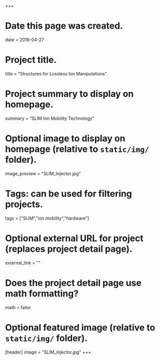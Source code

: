 +++
# Date this page was created.
date = 2018-04-27

# Project title.
title = "Structures for Lossless Ion Manipulations"

# Project summary to display on homepage.
summary = "SLIM Ion Mobility Technology"

# Optional image to display on homepage (relative to `static/img/` folder).
image_preview = "SLIM_Injector.jpg"

# Tags: can be used for filtering projects.
tags = ["SLIM","ion mobility","hardware"]

# Optional external URL for project (replaces project detail page).
external_link = ""

# Does the project detail page use math formatting?
math = false

# Optional featured image (relative to `static/img/` folder).
[header]
image = "SLIM_Injector.jpg"
+++